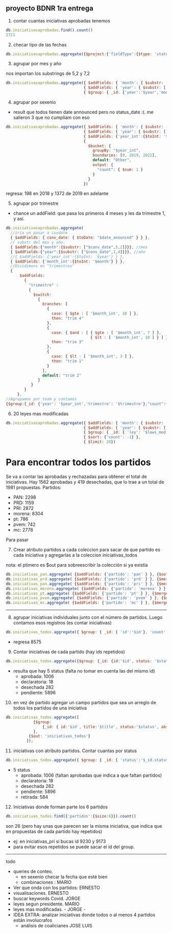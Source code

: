## proyecto BDNR 1ra entrega
1. contar cuantas iniciativas aprobadas tenemos
```javascript
db.iniciativasaprobadas.find().count()
2721
```
2. checar tipo de las fechas
```javascript
db.iniciativasaprobadas.aggregate({$project:{'fieldType':{$type: 'status_date'}} })
```

3. agrupar por mes y año

nos importan los substrings de 5,2 y 7,2


```javascript
db.iniciativasaprobadas.aggregate({ $addFields: { 'month': { $substr: ['$date_anounced', 5, 2] } } }, 
                                  { $addFields: { 'year': { $substr: ['$date_anounced', 12, 4] } } }, 
                                  { $group: { _id: {'year':'$year','month':'$month'}, 'count': { $count: {} } } })
```

4. agrupar por sexenio
  - result que todos tienen date announced pero no status_date :(. me salieron 3 que no cumplíam con eso

```javascript
db.iniciativasaprobadas.aggregate({ $addFields: { 'month': { $substr: ['$date_anounced', 5, 2] } } }, 
                                  { $addFields: { 'year': { $substr: ['$date_anounced', 12, 4] } } }, 
                                  { $addFields: {'year_int':{$toInt: '$year'} } },
                                  {
                                    $bucket: {
                                      groupBy: "$year_int",
                                      boundaries: [0, 2019, 2022],
                                      default: "Other",
                                      output: {
                                        "count": { $sum: 1 }
                                      }
                                    }
                                  })
```
regresa: 198 en 2018 y 1372 de 2019 en adelante


5. agrupar por trimestre
  - chance un addField: que pasa los primeros 4 meses y les da trimestre 1, y así. 


```javascript
db.iniciativasaprobadas.aggregate(
  //iría un pasar a isodate
  { $addFields: { conv_date: { $toDate: "$date_anounced" } } },
  // substr del mes y año. 
  { $addFields:{"month":{$substr: ["$conv_date",5,2]}}}, //mes
  { $addFields:{"year":{$substr: ["$conv_date",1,4]}}}, //año
  //{ $addFields: {'year_int':{$toInt: '$year'} } },
  { $addFields: {'month_int':{$toInt: '$month'} } },
  //Dividimons en "trimestres"
  {
      $addFields:
        {
          "trimestre" :
          {
            $switch:
              {
                branches: [
                  {
                    case: { $gte : [ '$month_int', 10 ] },
                    then: "trim 4"
                  },
                  {
                    case: { $and : [ { $gte : [ '$month_int', 7 ] },
                                     { $lt : [ '$month_int', 10 ] } ] },
                    then: "trim 3"
                  },
                  {
                    case: { $lt : [ '$month_int', 3 ] },
                    then: "trim 1"
                  }
                ],
                default: "trim 2"
              }
           }
        }
     },
//Agrupamos por team y contamos
{$group:{_id: {'year': '$year_int','trimestre': '$trimestre'},"count":{$count:{}}}});
```

6. 20 leyes mas modificadas

```javascript
db.iniciativasaprobadas.aggregate({ $addFields: { 'month': { $substr: ['$date_anounced', 5, 2] } } }, 
                                  { $addFields: { 'year': { $substr: ['$date_anounced', 12, 4] } } }, 
                                  { $group: { _id: { 'ley': '$laws_mod' }, 'count': { $count: {} } } },
                                  { $sort: {'count': -1} },
                                  { $limit: 20})
```

# Para encontrar todos los partidos

Se va a contar las aprobadas y rechazadas para obtener el total de iniciativas. 
Hay 1562 aprobadas y 419 desechadas, que lo trae a un total de 1981 propuestas.
Partidos: 
- PAN: 2298
- PRD: 1159
- PRI: 2872
- morena: 8304
- pt: 786
- pvem: 742
- mc: 2778

Para pasar 


7. Crear atributo partidos a cada coleccion para sacar de que partido es cada iniciativa y agregarlas a la coleccion iniciativas_todos

nota: el ptimero es $out para sobreescribir la colección si ya existía

```javascript
db.iniciativas_pan.aggregate( {$addFields: {'partido': 'pan' } }, {$out: 'iniciativas_todos'} )
db.iniciativas_prd.aggregate( {$addFields: {'partido': 'prd' } }, {$merge: {into: 'iniciativas_todos'} } )
db.iniciativas_pan.aggregate( {$addFields: {'partido': 'pri' } }, {$merge: {into: 'iniciativas_todos'} } )
db.iniciativas_morena.aggregate( {$addFields: {'partido': 'morena' } }, {$merge: {into: 'iniciativas_todos'} } )
db.iniciativas_pt.aggregate( {$addFields: {'partido': 'pt' } }, {$merge: {into: 'iniciativas_todos'} } )
db.iniciativas_pvem.aggregate( {$addFields: {'partido': 'pvem' } }, {$merge: {into: 'iniciativas_todos'} } )
db.iniciativas_mc.aggregate( {$addFields: {'partido': 'mc' } }, {$merge: {into: 'iniciativas_todos'} } )
```
----

8. agrupar iniciativas individuales junto con el número de partidos. Luego contamos esos registros (es contar iniciativas)

```javascript
db.iniciativas_todos.aggregate({ $group: { _id: { 'id':'$id'}, 'count': { $count: {} } } }, {$count: 'count'})
```
- regresa 8575

9. Contar iniciativas de cada partido (hay ids repetidos)

```javascript
db.iniciativas_todos.aggregate({$group: {_id: {id:'$id', status: '$status'}} }, { $group: { _id: { 'status':'$status'}, 'count': { $count: {} } } })
```
- resulta que hay 5 status  (falta no tomar en cuenta las del mismo id)
  - aprobada: 1006
  - declaratoria: 18
  - desechada 282
  - pendiente: 5896 

10. en vez de partido agregar un campo partidos que sea un arreglo de todos los partidos de una iniciativa

```javascript
db.iniciativas_todos.aggregate([
         	{$group:
         		{_id: { id:'$id', title:'$title', status:'$status', abstract:'$abstract', turno:'$turno', laws_mod:"$laws_mod", status:"$status", status_date:"$status_date", state_pres:"$state_presented",sess_pres:"$session_presented"}, partidos: { $addToSet: "$partido" } }
         	},
          {$out: 'iniciativas_todos'}
         ]);
```


11. iniciativas con atributo partidos. Contar cuantas por status

```javascript
db.iniciativas_todos.aggregate({ $group: { _id: { 'status':'$_id.status'}, 'count': { $count: {} } } })
```

- 5 status
  - aprobada: 1006  (faltan aprobadas que indica a que faltan partidos)
  - declaratoria: 18
  - desechada 282
  - pendiente: 5896
  - retirada: 584 

12. Iniciativas donde forman parte los 6 partidos
```javascript
db.iniciativas_todos.find({'partidos':{$size:6}}).count()
```
son 26 (pero hay unas que parecen ser la misma iniciativa, que indica que en propuestas de cada partido hay repetidos)
- ej: en iniciativas_pri si bucas id 9230 y 9173
- para evitar esos repetidos se puede sacar el id del group. 


- ----

todo
- queries de conteo. 
  - en sexenio checar la fecha que esté bien
  - combinaciones : MARIO
- Ver que onda con los partidos: ERNESTO
- visualisaciones. ERNESTO
- buscar keywords Covid. JORGE
- leyes segun presidente. MARIO
- leyes mas modificadas. - JORGE -
- IDEA EXTRA: analizar iniciativas donde todos o al menos 4 partidos están involucrafos
  - análisis de coalicianes JOSE LUIS
